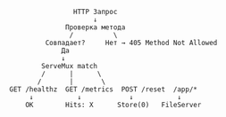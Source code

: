                     HTTP Запрос
                         ↓
                  Проверка метода
                   /          \
             Совпадает?     Нет → 405 Method Not Allowed
                 Да
                 ↓
            ServeMux match
            /      |      \
           /       |       \
    GET /healthz  GET /metrics  POST /reset  /app/*
         ↓           ↓            ↓           ↓
        OK        Hits: X      Store(0)   FileServer